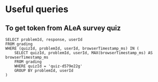 # Useful queries

## To get token from ALeA survey quiz

```
SELECT problemId, response, userId
FROM grading
WHERE (quizId, problemId, userId, browserTimestamp_ms) IN (
    SELECT quizId, problemId, userId, MAX(browserTimestamp_ms) AS browserTimestamp_ms
    FROM grading
    WHERE quizId = 'quiz-d579e22g'
    GROUP BY problemId, userId
)
```
